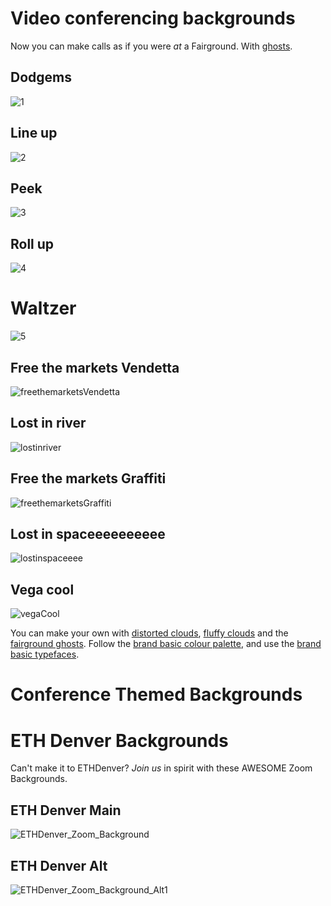 # Video conferencing backgrounds
Now you can make calls as if you were *at* a Fairground. With [ghosts](../3C-Graphics/Ghosts-Of-Centralised-Liquidity/).

## Dodgems
![1](./Dodgems_Zoom_Background.jpg)

## Line up
![2](./Line-up_Zoom_Background.jpg)

## Peek 
![3](./Peek_Zoom_Background.jpg)

## Roll up
![4](./Roll_Up!_Zoom_Background.jpg)

# Waltzer
![5](./Waltzer_Zoom_Background.jpg)

## Free the markets Vendetta
![freethemarketsVendetta](./freethemarketsVendetta.jpg)

## Lost in river
![lostinriver](./lostinriver.jpg)

## Free the markets Graffiti
![freethemarketsGraffiti](./freethemarketsGraffiti.jpg)

## Lost in spaceeeeeeeeee
![lostinspaceeee](./lostinspaceeee.jpg)

## Vega cool
![vegaCool](./vegaCool.jpg)

You can make your own with [distorted clouds](../3C-Graphics/Distorted-Clouds/), [fluffy clouds](../3C-Graphics/Fluffy-Clouds/) and the [fairground ghosts](../3C-Graphics/Ghosts-Of-Centralised-Liquidity/). Follow the [brand basic colour palette](../../1-Vega-Brand-Basics/1C-Colour-Palette/), and use the [brand basic typefaces](../../1-Vega-Brand-Basics/1D-Typefaces/).

# Conference Themed Backgrounds
# ETH Denver Backgrounds
Can't make it to ETHDenver? *Join us* in spirit with these AWESOME Zoom Backgrounds.

## ETH Denver Main
![ETHDenver_Zoom_Background](https://user-images.githubusercontent.com/67317923/151793387-76a199f5-bda4-4e16-b2ff-f599ddcec2b5.jpg)

## ETH Denver Alt
![ETHDenver_Zoom_Background_Alt1](https://user-images.githubusercontent.com/67317923/151793394-77a1e56d-2773-4f25-aee4-58ffc76a213d.jpg)

